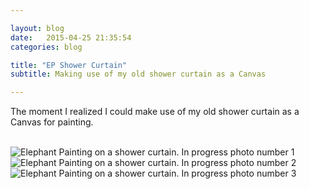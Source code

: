 ```yaml
---

layout: blog
date:   2015-04-25 21:35:54
categories: blog

title: "EP Shower Curtain"
subtitle: Making use of my old shower curtain as a Canvas

---
```


The moment I realized I could make use of my old shower curtain as a Canvas for painting.

<br>

<img class="item w2" src="../ru/img/port/norm/shower-curtain-1.jpg" alt="Elephant Painting on a shower curtain. In progress photo number 1"/>
<img class="item w2" src="../ru/img/port/norm/shower-curtain-2.jpg" alt="Elephant Painting on a shower curtain. In progress photo number 2"/>
<img class="item w2" src="../ru/img/port/norm/shower-curtain-3.jpg" alt="Elephant Painting on a shower curtain. In progress photo number 3"/>